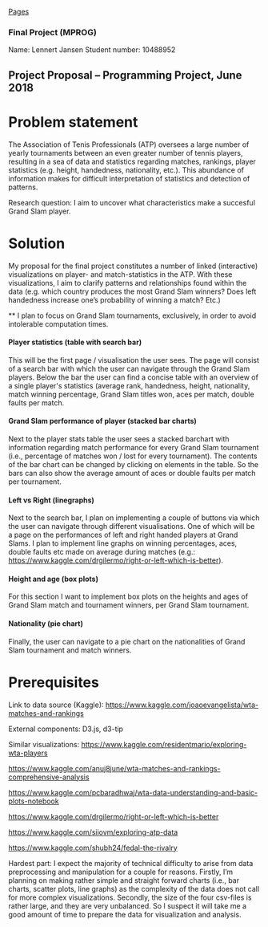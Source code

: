[Pages](https://lennertjansen.github.io/dataproject/)

### Final Project (MPROG)

Name: Lennert Jansen
Student number: 10488952

## Project Proposal – Programming Project, June 2018

# Problem statement

The Association of Tenis Professionals (ATP) oversees a large number of yearly tournaments between an even greater number of tennis players, resulting in a sea of data and statistics regarding matches, rankings, player statistics (e.g. height, handedness, nationality, etc.). This abundance of information makes for difficult interpretation of statistics and detection of patterns.  

Research question: I aim to uncover what characteristics make a succesful Grand Slam player.

# Solution

My proposal for the final project constitutes a number of linked (interactive) visualizations on player- and match-statistics in the ATP. With these visualizations, I aim to clarify patterns and relationships found within the data (e.g. which country produces the most Grand Slam winners? Does left handedness increase one’s probability of winning a match? Etc.)

** I plan to focus on Grand Slam tournaments, exclusively, in order to avoid intolerable computation times.

#### Player statistics (table with search bar)

This will be the first page / visualisation the user sees. The page will consist of a search bar with which the user can navigate through the Grand Slam players. Below the bar the user can find a concise table with an overview of a single player's statistics (average rank, handedness, height, nationality, match winning percentage, Grand Slam titles won, aces per match, double faults per match.

#### Grand Slam performance of player (stacked bar charts)

Next to the player stats table the user sees a stacked barchart with information regarding match performance for every Grand Slam tournament (i.e., percentage of matches won / lost for every tournament). The contents of the bar chart can be changed by clicking on elements in the table. So the bars can also show the average amount of aces or double faults per match per tournament.

#### Left vs Right (linegraphs)

Next to the search bar, I plan on implementing a couple of buttons via which the user can navigate through different visualisations. One of which will be a page on the performances of left and right handed players at Grand Slams. I plan to implement line graphs on winning percentages, aces, double faults etc made on average during matches (e.g.:  https://www.kaggle.com/drgilermo/right-or-left-which-is-better).

#### Height and age (box plots)

For this section I want to implement box plots on the heights and ages of Grand Slam match and tournament winners, per Grand Slam tournament.

#### Nationality (pie chart)

Finally, the user can navigate to a pie chart on the nationalities of Grand Slam tournament and match winners.

# Prerequisites

Link to data source (Kaggle): https://www.kaggle.com/joaoevangelista/wta-matches-and-rankings

External components: D3.js, d3-tip

Similar visualizations:
https://www.kaggle.com/residentmario/exploring-wta-players

https://www.kaggle.com/anuj8june/wta-matches-and-rankings-comprehensive-analysis

https://www.kaggle.com/pcbaradhwaj/wta-data-understanding-and-basic-plots-notebook

https://www.kaggle.com/drgilermo/right-or-left-which-is-better

https://www.kaggle.com/sijovm/exploring-atp-data

https://www.kaggle.com/shubh24/fedal-the-rivalry


Hardest part: I expect the majority of technical difficulty to arise from data preprocessing and manipulation for a couple for reasons. Firstly, I’m planning on making rather simple and straight forward charts (i.e., bar charts, scatter plots, line graphs) as the complexity of the data does not call for more complex visualizations. Secondly, the size of the four csv-files is rather large, and they are very unbalanced. So I suspect it will take me a good amount of time to prepare the data for visualization and analysis.
